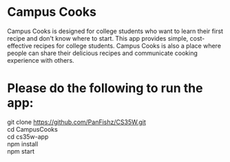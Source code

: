 # Campus Cooks
Campus Cooks is designed for college students who want to learn their first recipe
and don't know where to start. This app provides simple, cost-effective recipes
for college students. Campus Cooks is also a place where people can share their delicious
recipes and communicate cooking experience with others.

# Please do the following to run the app:
git clone https://github.com/PanFishz/CS35W.git</br>
cd CampusCooks</br>
cd cs35w-app</br>
npm install</br>
npm start</br>
